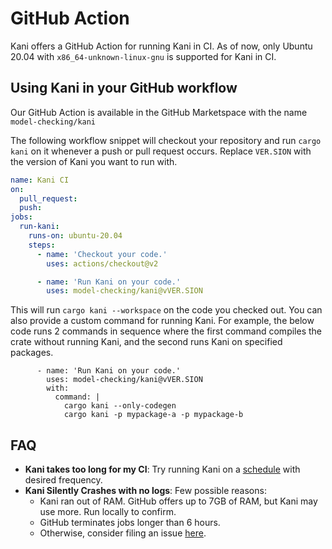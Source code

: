 # GitHub Action

Kani offers a GitHub Action for running Kani in CI. As of now, only
Ubuntu 20.04 with `x86_64-unknown-linux-gnu` is supported for Kani in
CI.

## Using Kani in your GitHub workflow
Our GitHub Action is available in the GitHub Marketspace with the name
`model-checking/kani`

The following workflow snippet will checkout your repository and run
`cargo kani` on it whenever a push or pull request occurs. Replace
`VER.SION` with the version of Kani you want to run with.

```yaml
name: Kani CI
on:
  pull_request:
  push:
jobs:
  run-kani:
    runs-on: ubuntu-20.04
    steps:
      - name: 'Checkout your code.'
        uses: actions/checkout@v2

      - name: 'Run Kani on your code.'
        uses: model-checking/kani@vVER.SION
```

This will run `cargo kani --workspace` on the code you checked
out. You can also provide a custom command for running Kani. For
example, the below code runs 2 commands in sequence where the first
command compiles the crate without running Kani, and the second runs
Kani on specified packages.

```
      - name: 'Run Kani on your code.'
        uses: model-checking/kani@vVER.SION
        with:
          command: |
            cargo kani --only-codegen
            cargo kani -p mypackage-a -p mypackage-b
```

## FAQ
- **Kani takes too long for my CI**: Try running Kani on a
  [schedule](https://docs.github.com/en/actions/using-workflows/events-that-trigger-workflows#schedule)
  with desired frequency.
- **Kani Silently Crashes with no logs**: Few possible reasons:
  - Kani ran out of RAM. GitHub offers up to 7GB of RAM, but Kani may
    use more. Run locally to confirm.
  - GitHub terminates jobs longer than 6 hours.
  - Otherwise, consider filing an issue [here](https://github.com/model-checking/kani/issues).

